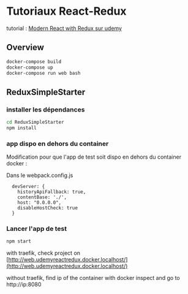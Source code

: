 Tutoriaux React-Redux
=====================

tutorial : [Modern React with Redux sur udemy](https://www.udemy.com/react-redux/learn/v4/overview)

Overview
--------

```bash
docker-compose build
docker-compose up
docker-compose run web bash
```

ReduxSimpleStarter
------------------

### installer les dépendances

```bash
cd ReduxSimpleStarter
npm install
```

### app dispo en dehors du container

Modification pour que l'app de test soit dispo
en dehors du container docker :

Dans le webpack.config.js

```
  devServer: {
    historyApiFallback: true,
    contentBase: './',
    host: "0.0.0.0",
    disableHostCheck: true
  }
```

### Lancer l'app de test

```bash
npm start
```

with traefik, check project on [http://web.udemyreactredux.docker.localhost/](http://web.udemyreactredux.docker.localhost/) 

without traefik, find ip of the container with docker inspect and go to http://ip:8080



